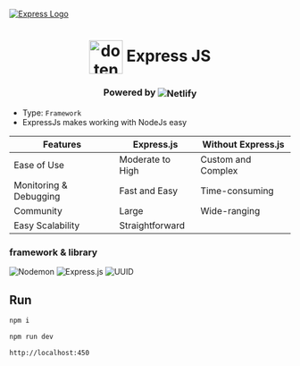 [![Express Logo](https://i.cloudup.com/zfY6lL7eFa-3000x3000.png)](http://expressjs.com/)

<div align=center>

# <img align='center' src="https://skillicons.dev/icons?i=express" alt="dotenv" title="dotenv" width='60'> Express JS

### Powered by <img align=center src="https://img.shields.io/badge/Netlify-00C7B7?style=for-the-badge&logo=netlify&logoColor=white" alt="Netlify">

</div>

- Type: `Framework`
- ExpressJs makes working with NodeJs easy

| Features           | Express.js                | Without Express.js       |
|--------------------|---------------------------|--------------------------|
| Ease of Use        | Moderate to High          | Custom and Complex       |
| Monitoring & Debugging | Fast and Easy        | Time-consuming           |
| Community          | Large                     | Wide-ranging             |
| Easy Scalability   | Straightforward           | 

### framework & library 

![Nodemon](https://img.shields.io/badge/Nodemon-76D04B?style=for-the-badge&logo=nodemon&logoColor=white)
![Express.js](https://img.shields.io/badge/Express.js-000000?style=for-the-badge&logo=express&logoColor=white)
![UUID](https://img.shields.io/badge/UUID-ffffff?style=for-the-badge&logo=uuid&logoColor=black)


## Run

```bash
npm i
```

```bash
npm run dev
```

```bash
http://localhost:450
```